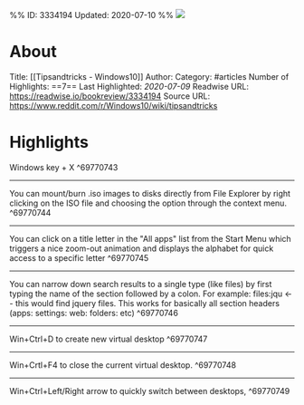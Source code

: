 %%
ID: 3334194
Updated: 2020-07-10
%%
![](https://readwise-assets.s3.amazonaws.com/static/images/article2.74d541386bbf.png)

# About
Title: [[Tipsandtricks - Windows10]]
Author: 
Category: #articles
Number of Highlights: ==7==
Last Highlighted: *2020-07-09*
Readwise URL: https://readwise.io/bookreview/3334194
Source URL: https://www.reddit.com/r/Windows10/wiki/tipsandtricks


# Highlights 
Windows key + X  ^69770743

---

You can mount/burn .iso images to disks directly from File Explorer by right clicking on the ISO file and choosing the option through the context menu.  ^69770744

---

You can click on a title letter in the "All apps" list from the Start Menu which triggers a nice zoom-out animation and displays the alphabet for quick access to a specific letter  ^69770745

---

You can narrow down search results to a single type (like files) by first typing the name of the section followed by a colon. For example:
files:jqu <-- this would find jquery files.
This works for basically all section headers (apps: settings: web: folders: etc)  ^69770746

---

Win+Ctrl+D to create new virtual desktop  ^69770747

---

Win+Crtl+F4 to close the current virtual desktop.  ^69770748

---

Win+Ctrl+Left/Right arrow to quickly switch between desktops,  ^69770749

